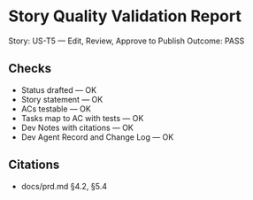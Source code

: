 # Story Quality Validation Report

Story: US-T5 — Edit, Review, Approve to Publish
Outcome: PASS

## Checks
- Status drafted — OK
- Story statement — OK
- ACs testable — OK
- Tasks map to AC with tests — OK
- Dev Notes with citations — OK
- Dev Agent Record and Change Log — OK

## Citations
- docs/prd.md §4.2, §5.4
